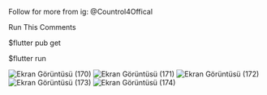 Follow for more from ig: @Countrol4Offical

Run This Comments

$flutter pub get

$flutter run

![Ekran Görüntüsü (170)](https://user-images.githubusercontent.com/47148545/151552061-2ffca3b8-8b42-4353-879f-1f78319be38a.png)
![Ekran Görüntüsü (171)](https://user-images.githubusercontent.com/47148545/151552065-6e55b96e-d77a-4a61-91a9-d23dec3041fe.png)
![Ekran Görüntüsü (172)](https://user-images.githubusercontent.com/47148545/151552069-6d60ec07-6a5d-446b-b117-a90938a163d3.png)
![Ekran Görüntüsü (173)](https://user-images.githubusercontent.com/47148545/151552072-1bd3fd68-7e3c-41be-8a71-719abe2b31f2.png)
![Ekran Görüntüsü (174)](https://user-images.githubusercontent.com/47148545/151552077-76d3e3b7-63fe-4c45-a2ca-78c943221653.png)
